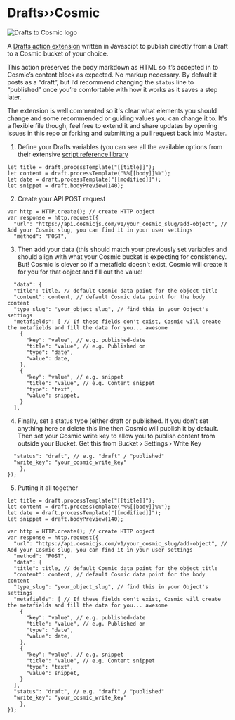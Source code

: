 # Drafts››Cosmic

![Drafts to Cosmic logo](https://res.cloudinary.com/kejk/image/upload/v1607676836/drafts-to-cosmic_ojoouq.svg)

A [Drafts action extension](https://actions.getdrafts.com/a/1fP) written in Javascipt to publish directly from a Draft to a Cosmic bucket of your choice. 

This action preserves the body markdown as HTML so it’s accepted in to Cosmic’s content block as expected. No markup necessary. By default it posts as a “draft”, but I’d recommend changing the `status` line to “published” once you’re comfortable with how it works as it saves a step later.

The extension is well commented so it's clear what elements you should change and some recommended or guiding values you can change it to. It's a flexible file though, feel free to extend it and share updates by opening issues in this repo or forking and submitting a pull request back into Master.

1. Define your Drafts variables (you can see all the available options from their extensive [script reference library](https://scripting.getdrafts.com)

```
let title = draft.processTemplate("[[title]]");
let content = draft.processTemplate("%%[[body]]%%");
let date = draft.processTemplate("[[modified]]");
let snippet = draft.bodyPreview(140);
```

2. Create your API POST request

```
var http = HTTP.create(); // create HTTP object
var response = http.request({
  "url": "https://api.cosmicjs.com/v1/your_cosmic_slug/add-object", // Add your Cosmic slug, you can find it in your user settings
  "method": "POST",
```

3. Then add your data (this should match your previously set variables and should align with what your Cosmic bucket is expecting for consistency. But! Cosmic is clever so if a metafield doesn't exist, Cosmic will create it for you for that object and fill out the value!

```
  "data": {
  "title": title, // default Cosmic data point for the object title
  "content": content, // default Cosmic data point for the body content
  "type_slug": "your_object_slug", // find this in your Object's settings
  "metafields": [ // If these fields don't exist, Cosmic will create the metafields and fill the data for you... awesome
    {
      "key": "value", // e.g. published-date
      "title": "value", // e.g. Published on
      "type": "date",
      "value": date,
    },
    {
      "key": "value", // e.g. snippet
      "title": "value", // e.g. Content snippet
      "type": "text",
      "value": snippet,
    }
  ],
```
4. Finally, set a status type (either draft or published. If you don't set anything here or delete this line then Cosmic will publish it by default. Then set your Cosmic write key to allow you to publish content from outside your Bucket. Get this from Bucket › Settings › Write Key 

```
  "status": "draft", // e.g. "draft" / "published"
  "write_key": "your_cosmic_write_key"
	},
});
```

5. Putting it all together

```
let title = draft.processTemplate("[[title]]");
let content = draft.processTemplate("%%[[body]]%%");
let date = draft.processTemplate("[[modified]]");
let snippet = draft.bodyPreview(140);

var http = HTTP.create(); // create HTTP object
var response = http.request({
  "url": "https://api.cosmicjs.com/v1/your_cosmic_slug/add-object", // Add your Cosmic slug, you can find it in your user settings
  "method": "POST",
  "data": {
  "title": title, // default Cosmic data point for the object title
  "content": content, // default Cosmic data point for the body content
  "type_slug": "your_object_slug", // find this in your Object's settings
  "metafields": [ // If these fields don't exist, Cosmic will create the metafields and fill the data for you... awesome
    {
      "key": "value", // e.g. published-date
      "title": "value", // e.g. Published on
      "type": "date",
      "value": date,
    },
    {
      "key": "value", // e.g. snippet
      "title": "value", // e.g. Content snippet
      "type": "text",
      "value": snippet,
    }
  ],
  "status": "draft", // e.g. "draft" / "published"
  "write_key": "your_cosmic_write_key"
	},
});
```
